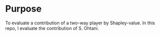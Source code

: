 # Purpose
To evaluate a contribution of a two-way player by Shapley-value.
In this repo, I evaluate the contribution of S. Ohtani.
